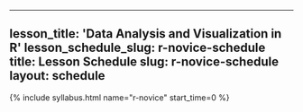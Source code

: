 
---
lesson_title: 'Data Analysis and Visualization in R'
lesson_schedule_slug: r-novice-schedule
title: Lesson Schedule
slug: r-novice-schedule
layout: schedule
---
{% include syllabus.html  name="r-novice" start_time=0 %}